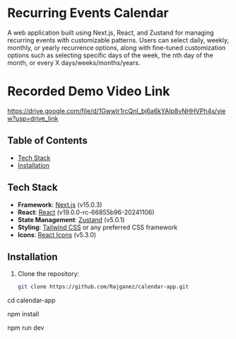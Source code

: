 # Recurring Events Calendar

A web application built using Next.js, React, and Zustand for managing recurring events with customizable patterns. Users can select daily, weekly, monthly, or yearly recurrence options, along with fine-tuned customization options such as selecting specific days of the week, the nth day of the month, or every X days/weeks/months/years.

# Recorded Demo Video Link

https://drive.google.com/file/d/1GwwIr1rcQnI_bj6a6kYAlp8vNHHVPh4s/view?usp=drive_link

## Table of Contents

- [Tech Stack](#tech-stack)
- [Installation](#installation)

## Tech Stack

- **Framework**: [Next.js](https://nextjs.org/) (v15.0.3)
- **React**: [React](https://reactjs.org/) (v19.0.0-rc-66855b96-20241106)
- **State Management**: [Zustand](https://github.com/pmndrs/zustand) (v5.0.1)
- **Styling**: [Tailwind CSS](https://tailwindcss.com/) or any preferred CSS framework
- **Icons**: [React Icons](https://react-icons.github.io/react-icons/) (v5.3.0)

## Installation

1. Clone the repository:

   ```bash
   git clone https://github.com/Rajganez/calendar-app.git

   ```

cd calendar-app

npm install

npm run dev

```

```

